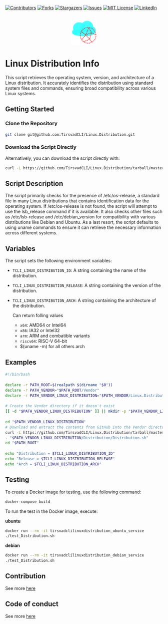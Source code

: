 [![Contributors][contributors-shield]][contributors-url]
[![Forks][forks-shield]][forks-url]
[![Stargazers][stars-shield]][stars-url]
[![Issues][issues-shield]][issues-url]
[![MIT License][license-shield]][license-url]
[![LinkedIn][linkedin-shield]][linkedin-url]

<br />
<div align="center">
    <a href="https://github.com/TirsvadCLI/Linux.Distribution">
        <img src="images/logo.png" alt="Logo" width="80" height="80">
    </a>
</div>

# Linux Distribution Info
This script retrieves the operating system, version, and architecture of a Linux distribution. It accurately identifies the distribution using standard system files and commands, ensuring broad compatibility across various Linux systems.

## Getting Started

### Clone the Repository

```bash
git clone git@github.com:TirsvadCLI/Linux.Distribution.git
```

### Download the Script Directly
Alternatively, you can download the script directly with:

```bash
curl -L https://github.com/TirsvadCLI/Linux.Distribution/tarball/master | tar xz --strip-components=2 --wildcards '*/src/*' -C ./
```

## Script Description

The script primarily checks for the presence of /etc/os-release, a standard file in many Linux distributions that contains identification data for the operating system.
If /etc/os-release is not found, the script will attempt to use the lsb_release command if it is available. It also checks other files such as /etc/lsb-release and /etc/debian_version for compatibility with various distributions like Debian and Ubuntu.
As a last resort, the script defaults to using uname commands to ensure it can retrieve the necessary information across different systems.

## Variables
The script sets the following environment variables:

- `TCLI_LINUX_DISTRIBUTION_ID`: A string containing the name of the distribution.
- `TCLI_LINUX_DISTRIBUTION_RELEASE`: A string containing the version of the distribution.
- `TCLI_LINUX_DISTRIBUTION_ARCH`: A string containing the architecture of the distribution.

    Can return folling values
    - `x64`: AMD64 or Intel64
    - `x86`: IA32 or Intel32
    - `arm`: ARM and combatible variants
    - `riscv64`: RISC-V 64-bit
    - $(uname -m) for all others arch

## Examples
```bash
#!/bin/bash

declare -r PATH_ROOT=$(realpath $(dirname "$0"))
declare -r PATH_VENDOR="$PATH_ROOT/Vendor"
declare -r PATH_VENDOR_LINUX_DISTRIBUTION="$PATH_VENDOR/Linux.Distribution"

# Create the Vendor directory if it doesn't exist
[[ -d "$PATH_VENDOR_LINUX_DISTRIBUTION" ]] || mkdir -p "$PATH_VENDOR_LINUX_DISTRIBUTION"

cd "$PATH_VENDOR_LINUX_DISTRIBUTION"
# Download and extract the contents from GitHub into the Vendor directory
curl -L https://github.com/TirsvadCLI/Linux.Distribution/tarball/master | tar xzf - --strip-components=2 --wildcards '*/src/*'
. "$PATH_VENDOR_LINUX_DISTRIBUTION/Distribution/Distribution.sh"
cd "$PATH_ROOT"

echo "Distribution = $TCLI_LINUX_DISTRIBUTION_ID"
echo "Release = $TCLI_LINUX_DISTRIBUTION_RELEASE"
echo "Arch = $TCLI_LINUX_DISTRIBUTION_ARCH"
```

## Testing
To create a Docker image for testing, use the following command:
```bash
docker-compose build
```

To run the test in the Docker image, execute:

**ubuntu**
```bash
docker run --rm -it tirsvadclilinuxdistribution_ubuntu_service
./test_Distribution.sh
```

**debian**
```bash
docker run --rm -it tirsvadclilinuxdistribution_debian_service
./test_Distribution.sh
```

## Contribution
See more [here](CONTRIBUTING.md)

## Code of conduct
See more [here](CODE_OF_CONDUCT.md)


<!-- MARKDOWN LINKS & IMAGES -->
<!-- https://www.markdownguide.org/basic-syntax/#reference-style-links -->

[contributors-shield]: https://img.shields.io/github/contributors/TirsvadCLI/Linux.Distribution?style=for-the-badge

[contributors-url]: https://github.com/TirsvadCLI/Linux.Distribution/graphs/contributors

[forks-shield]: https://img.shields.io/github/forks/TirsvadCLI/Linux.Distribution?style=for-the-badge

[forks-url]: https://github.com/TirsvadCLI/Linux.Distribution/network/members

[stars-shield]: https://img.shields.io/github/stars/TirsvadCLI/Linux.Distribution?style=for-the-badge

[stars-url]: https://github.com/TirsvadCLI/Linux.Distribution/stargazers

[issues-shield]: https://img.shields.io/github/issues/TirsvadCLI/Linux.Distribution?style=for-the-badge

[issues-url]: https://github.com/TirsvadCLI/Linux.Distribution/issues

[license-shield]: https://img.shields.io/github/license/TirsvadCLI/Linux.Distribution?style=for-the-badge

[license-url]: https://github.com/TirsvadCLI/Linux.Distribution/blob/master/LICENSE

[linkedin-shield]: https://img.shields.io/badge/-LinkedIn-black.svg?style=for-the-badge&logo=linkedin&colorB=555

[linkedin-url]: https://www.linkedin.com/in/jens-tirsvad-nielsen-13b795b9/